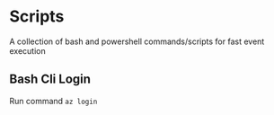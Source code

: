 
# Scripts
A collection of bash and powershell commands/scripts for fast event execution


## Bash Cli Login
Run command `az login`